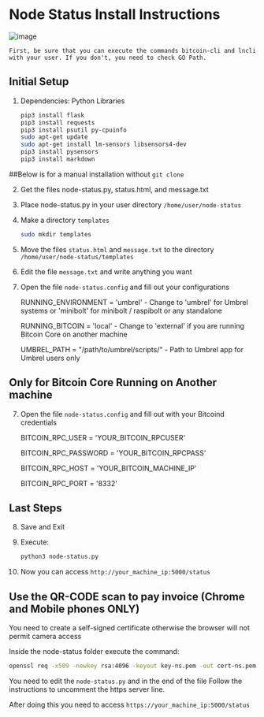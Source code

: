 # Node Status Install Instructions
![image](https://github.com/jvxis/minibolt/assets/108929149/a520ff0c-7de4-4489-9657-413312cb995f)

`First, be sure that you can execute the commands bitcoin-cli and lncli with your user. If you don't, you need to check GO Path.`

## Initial Setup
1. Dependencies:
   Python Libraries
   ```bash
   pip3 install flask
   pip3 install requests
   pip3 install psutil py-cpuinfo
   sudo apt-get update
   sudo apt-get install lm-sensors libsensors4-dev
   pip3 install pysensors
   pip3 install markdown
   ```
##Below is for a manual installation without `git clone`

2. Get the files node-status.py, status.html, and message.txt

3. Place node-status.py in your user directory `/home/user/node-status`
   
4. Make a directory `templates`
   ```bash
   sudo mkdir templates
   ```
5. Move the files `status.html` and `message.txt` to the directory `/home/user/node-status/templates`

6. Edit the file `message.txt` and write anything you want
7. Open the file `node-status.config` and fill out your configurations
   
   RUNNING_ENVIRONMENT = 'umbrel'  - Change to 'umbrel' for Umbrel systems or 'minibolt' for minibolt / raspibolt or any standalone
   
   RUNNING_BITCOIN = 'local'  - Change to 'external' if you are running Bitcoin Core on another machine

   UMBREL_PATH = "/path/to/umbrel/scripts/"  - Path to Umbrel app for Umbrel users only

## Only for Bitcoin Core Running on Another machine
7. Open the file `node-status.config` and fill out with your Bitcoind credentials

   BITCOIN_RPC_USER = 'YOUR_BITCOIN_RPCUSER'

   BITCOIN_RPC_PASSWORD = 'YOUR_BITCOIN_RPCPASS'

   BITCOIN_RPC_HOST = 'YOUR_BITCOIN_MACHINE_IP'

   BITCOIN_RPC_PORT = '8332'

## Last Steps
8. Save and Exit

9. Execute:
   ```bash
   python3 node-status.py
   ```
10. Now you can access `http://your_machine_ip:5000/status`

## Use the QR-CODE scan to pay invoice (Chrome and Mobile phones ONLY)
You need to create a self-signed certificate otherwise the browser will not permit camera access

Inside the node-status folder execute the command:

```bash
openssl req -x509 -newkey rsa:4096 -keyout key-ns.pem -out cert-ns.pem -days 365 -nodes
```
You need to edit the `node-status.py` and in the end of the file
Follow the instructions to uncomment the https server line.

After doing this you need to access `https://your_machine_ip:5000/status`

